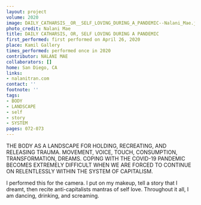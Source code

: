 ```yaml
---
layout: project
volume: 2020
image: DAILY_CATHARSIS__OR__SELF_LOVING_DURING_A_PANDEMIC--Nalani_Mae.jpg
photo_credit: Nalani Mae
title: DAILY CATHARSIS, OR, SELF LOVING DURING A PANDEMIC
first_performed: first performed on April 26, 2020
place: Kamil Gallery
times_performed: performed once in 2020
contributor: NALANI MAE
collaborators: []
home: San Diego, CA
links:
- nalanitran.com
contact: ''
footnote: ''
tags:
- BODY
- LANDSCAPE
- self
- story
- SYSTEM
pages: 072-073
---
```



THE BODY AS A LANDSCAPE FOR HOLDING, RECREATING, AND RELEASING TRAUMA. MOVEMENT, VOICE, TOUCH, CONSUMPTION, TRANSFORMATION, DREAMS. COPING WITH THE COVID-19 PANDEMIC BECOMES EXTREMELY DIFFICULT WHEN WE ARE FORCED TO CONTINUE ON RELENTLESSLY WITHIN THE SYSTEM OF CAPITALISM.

I performed this for the camera. I put on my makeup, tell a story that I dreamt, then recite anti-capitalists mantras of self love. Throughout it all, I am dancing, drinking, and screaming.
